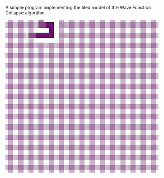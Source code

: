 A simple program implementing the tiled model of the Wave Function Collapse algorithm

![Gif of p5.js program](twfc.gif)
